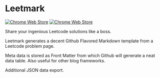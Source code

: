 # Leetmark

[![Chrome Web Store](https://img.shields.io/chrome-web-store/users/pbpcnaodgahdlijbhjeohbjoafbdafdp.svg?label=Chrome%20users)](https://chrome.google.com/webstore/detail/pbpcnaodgahdlijbhjeohbjoafbdafdp)
[![Chrome Web Store](https://img.shields.io/chrome-web-store/stars/pbpcnaodgahdlijbhjeohbjoafbdafdp.svg?label=Chrome%20stars)](https://chrome.google.com/webstore/detail/pbpcnaodgahdlijbhjeohbjoafbdafdp)

Share your ingenious Leetcode solutions like a boss.

Leetmark generates a decent Github Flavored Markdown template from a Leetcode problem page.

Meta data is stored as Front Matter from which Github will generate a neat data table. Also useful for other blog frameworks.

Additional JSON data export.
